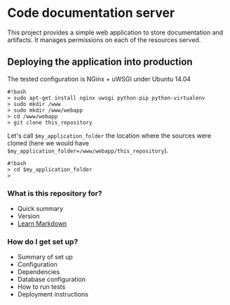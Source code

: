 # Code documentation server #

This project provides a simple web application to store documentation and artifacts. It manages permissions on each of the resources served. 

## Deploying the application into production ## 
The tested configuration is NGinx + uWSGI under Ubuntu 14.04

```
#!bash
> sudo apt-get install nginx uwsgi python-pip python-virtualenv
> sudo mkdir /www
> sudo mkdir /www/webapp
> cd /www/webapp
> git clone this_repository
```

Let's call ``$my_application_folder`` the location where the sources were cloned (here we would have ``$my_application_folder=/www/webapp/this_repository``).
```
#!bash
> cd $my_application_folder
> 
```

### What is this repository for? ###

* Quick summary
* Version
* [Learn Markdown](https://bitbucket.org/tutorials/markdowndemo)

### How do I get set up? ###

* Summary of set up
* Configuration
* Dependencies
* Database configuration
* How to run tests
* Deployment instructions